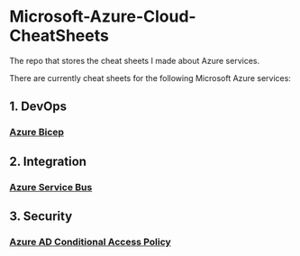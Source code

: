 # Microsoft-Azure-Cloud-CheatSheets

The repo that stores the cheat sheets I made about Azure services.

There are currently cheat sheets for the following Microsoft Azure services:

## 1. DevOps
### [Azure Bicep](https://github.com/chenjd/Microsoft-Azure-Cloud-CheatSheets/tree/main/DevOps)


## 2. Integration
### [Azure Service Bus](https://github.com/chenjd/Microsoft-Azure-Cloud-CheatSheets/tree/main/Integration)


## 3. Security 
### [Azure AD Conditional Access Policy](https://github.com/chenjd/Microsoft-Azure-Cloud-CheatSheets/tree/main/Security/AzureAD)
